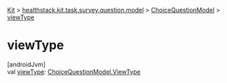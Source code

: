 
[Kit](../../../kit.html) > [healthstack.kit.task.survey.question.model](../index.html) > [ChoiceQuestionModel](index.html) > [viewType](view-type.html)



# viewType



[androidJvm]\
val [viewType](view-type.html): [ChoiceQuestionModel.ViewType](-view-type/index.html)




